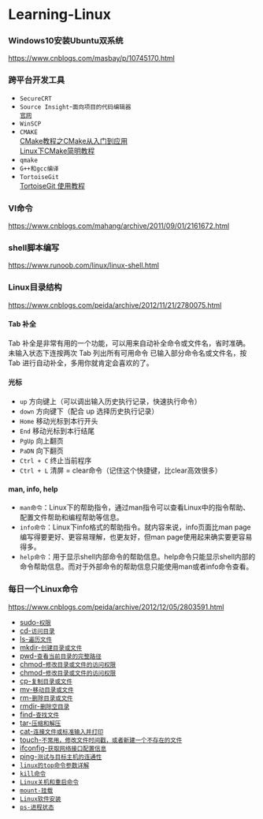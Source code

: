 # Learning-Linux

### Windows10安装Ubuntu双系统
https://www.cnblogs.com/masbay/p/10745170.html

### 跨平台开发工具
* `SecureCRT`<br>
* `Source Insight`-`面向项目的代码编辑器`<br>
  [`官网`](https://www.sourceinsight.com/)
* `WinSCP`<br>
* `CMAKE`<br>
  [CMake教程之CMake从入门到应用](https://aiden-dong.github.io/2019/07/20/CMake%E6%95%99%E7%A8%8B%E4%B9%8BCMake%E4%BB%8E%E5%85%A5%E9%97%A8%E5%88%B0%E5%BA%94%E7%94%A8/)<br>
  [Linux下CMake简明教程](https://blog.csdn.net/whahu1989/article/details/82078563)<br>
* `qmake`<br>
* `G++和gcc编译`<br>
* `TortoiseGit`<br>
  [TortoiseGit 使用教程](https://www.cnblogs.com/anayigeren/p/10177027.html)<br>

### VI命令
https://www.cnblogs.com/mahang/archive/2011/09/01/2161672.html

### shell脚本编写
https://www.runoob.com/linux/linux-shell.html

### Linux目录结构
https://www.cnblogs.com/peida/archive/2012/11/21/2780075.html

#### Tab 补全
Tab 补全是非常有用的一个功能，可以用来自动补全命令或文件名，省时准确。
未输入状态下连按两次 Tab 列出所有可用命令
已输入部分命令名或文件名，按 Tab 进行自动补全，多用你就肯定会喜欢的了。

#### 光标
* `up` 方向键上（可以调出输入历史执行记录，快速执行命令）
* `down` 方向键下（配合 up 选择历史执行记录）
* `Home` 移动光标到本行开头
* `End` 移动光标到本行结尾
* `PgUp` 向上翻页
* `PaDN` 向下翻页
* `Ctrl + C` 终止当前程序
* `Ctrl + L` 清屏 = clear命令（记住这个快捷键，比clear高效很多）

#### man, info, help
* `man命令`：Linux下的帮助指令，通过man指令可以查看Linux中的指令帮助、配置文件帮助和编程帮助等信息。
* `info命令`：Linux下info格式的帮助指令。就内容来说，info页面比man page编写得要更好、更容易理解，也更友好，但man page使用起来确实要更容易得多。
* `help命令`：用于显示shell内部命令的帮助信息。help命令只能显示shell内部的命令帮助信息。而对于外部命令的帮助信息只能使用man或者info命令查看。

### 每日一个Linux命令
https://www.cnblogs.com/peida/archive/2012/12/05/2803591.html

* [sudo-`权限`]()
* [cd-`访问目录`](https://www.cnblogs.com/peida/archive/2012/10/24/2736501.html)
* [ls-`遍历文件`](https://blog.csdn.net/gnail_oug/article/details/70162658)
* [mkdir-`创建目录或文件`](https://www.cnblogs.com/peida/archive/2012/10/25/2738271.html)
* [pwd-`查看当前目录的完整路径`](https://www.cnblogs.com/peida/archive/2012/10/24/2737730.html)
* [chmod-`修改目录或文件的访问权限`](https://www.cnblogs.com/peida/archive/2012/11/29/2794010.html)
* [chmod-`修改目录或文件的访问权限`](https://blog.csdn.net/u013197629/article/details/73608613)
* [cp-`复制目录或文件`](https://www.cnblogs.com/peida/archive/2012/10/29/2744185.html)
* [mv-`移动目录或文件`](https://www.cnblogs.com/peida/archive/2012/10/27/2743022.html)
* [rm-`删除目录或文件`](https://www.cnblogs.com/peida/archive/2012/10/26/2740521.html)
* [rmdir-`删除空目录`](https://www.cnblogs.com/peida/archive/2012/10/27/2742076.html)
* [find-`查找文件`](https://www.cnblogs.com/peida/archive/2012/11/13/2767374.html)
* [tar-`压缩和解压`](https://www.cnblogs.com/peida/archive/2012/11/30/2795656.html)
* [cat-`连接文件或标准输入并打印`](https://www.cnblogs.com/peida/archive/2012/10/30/2746968.html)
* [touch-`不常用，修改文件时间戳，或者新建一个不存在的文件`](https://www.cnblogs.com/peida/archive/2012/10/30/2745714.html)
* [ifconfig-`获取网络接口配置信息`](https://www.cnblogs.com/peida/archive/2013/02/27/2934525.html)
* [ping-`测试与目标主机的连通性`](https://www.cnblogs.com/peida/archive/2013/03/06/2945407.html)
* [`linux的top命令参数详解`](https://www.cnblogs.com/ggjucheng/archive/2012/01/08/2316399.html)
* [`kill命令`](https://www.cnblogs.com/peida/archive/2012/12/20/2825837.html)
* [`Linux关机和重启命令`](http://c.biancheng.net/view/793.html)
* [`mount-挂载`](https://www.cnblogs.com/sparkdev/p/9015312.html)
* [`Linux软件安装`](https://www.cnblogs.com/keepruning/p/9875284.html)
* [`ps-进程状态`](https://www.cnblogs.com/peida/archive/2012/12/19/2824418.html)







